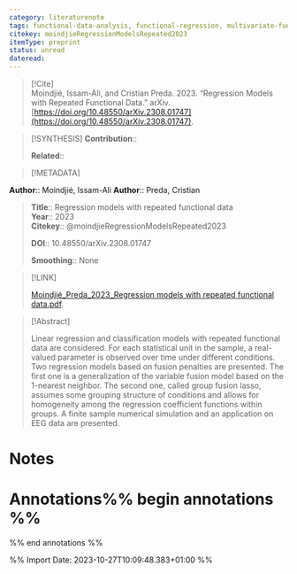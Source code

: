 ```yaml
---
category: literaturenote
tags: functional-data-analysis, functional-regression, multivariate-functional-data, repeated-functional-data
citekey: moindjieRegressionModelsRepeated2023
itemType: preprint
status: unread  
dateread:  
---
```


> [!Cite]  
> Moindjié, Issam-Ali, and Cristian Preda. 2023. “Regression Models with Repeated Functional Data.” arXiv. [https://doi.org/10.48550/arXiv.2308.01747](https://doi.org/10.48550/arXiv.2308.01747).

> [!SYNTHESIS] 
>**Contribution**::
>
>**Related**:: 
>

> [!METADATA]  
>
**Author**:: Moindjié, Issam-Ali
**Author**:: Preda, Cristian<br>
> **Title**:: Regression models with repeated functional data    
> **Year**:: 2023     
> **Citekey**:: @moindjieRegressionModelsRepeated2023    
>    
>    
>     
>    
>    
>     
>    
>**DOI**:: 10.48550/arXiv.2308.01747    
>
>**Smoothing**:: None

> [!LINK] 
>
> [Moindjié_Preda_2023_Regression models with repeated functional data.pdf](file:///Users/steven/Library/CloudStorage/GoogleDrive-steven.golovkine@ul.ie/My%20Drive/bibliography/arXiv/2023/Moindjié_Preda_2023_Regression%20models%20with%20repeated%20functional%20data.pdf).

>[!Abstract]
>
>Linear regression and classification models with repeated functional data are considered. For each statistical unit in the sample, a real-valued parameter is observed over time under different conditions. Two regression models based on fusion penalties are presented. The first one is a generalization of the variable fusion model based on the 1-nearest neighbor. The second one, called group fusion lasso, assumes some grouping structure of conditions and allows for homogeneity among the regression coefficient functions within groups. A finite sample numerical simulation and an application on EEG data are presented.
>>


# Notes<br>
# Annotations%% begin annotations %%  
 
  
%% end annotations %%

%% Import Date: 2023-10-27T10:09:48.383+01:00 %%

